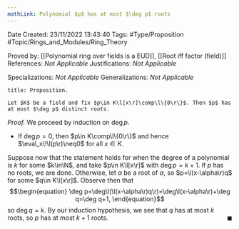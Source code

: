 ```yaml
---
mathLink: Polynomial $p$ has at most $\deg p$ roots
---
```


<div class="topSpace"></div>

Date Created: 23/11/2022 13:43:40
Tags: #Type/Proposition #Topic/Rings_and_Modules/Ring_Theory

Proved by: [[Polynomial ring over fields is a EUD]], [[Root iff factor (field)]]
References: <i>Not Applicable</i>
Justifications: <i>Not Applicable</i>

Specializations: <i>Not Applicable</i>
Generalizations: <i>Not Applicable</i>

``` ad-Proposition
title: Proposition.

Let $K$ be a field and fix $p\in K\l[x\r]\comp\l\{0\r\}$. Then $p$ has at most $\deg p$ distinct roots.

```

<i>Proof.</i> We proceed by induction on $\deg p$.
* If $\deg p=0$, then $p\in K\comp\l\{0\r\}$ and hence $\eval_x\!\l(p\r)\neq0$ for all $x\in K$.

Suppose now that the statement holds for when the degree of a polynomial is $k$ for some $k\in\N$, and take $p\in K\l[x\r]$ with $\deg p=k+1$. If $p$ has no roots, we are done. Otherwise, let $\alpha$ be a root of $\alpha$, so $p=\l(x-\alpha\r)q$ for some $q\in K\l[x\r]$. Observe then that
$$\begin{equation}
    \deg p=\deg\l(\l(x-\alpha\r)q\r)=\deg\l(x-\alpha\r)+\deg q=\deg q+1,
\end{equation}$$
so $\deg q=k$. By our induction hypothesis, we see that $q$ has at most $k$ roots, so $p$ has at most $k+1$ roots.<span style="float:right;">$\blacksquare$</span>
